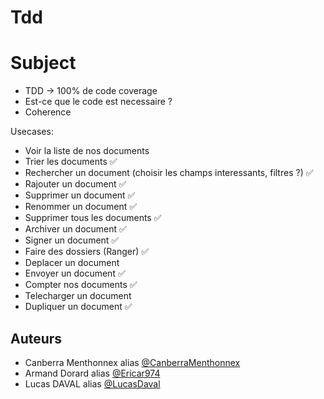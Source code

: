 # Tdd

# Subject

- TDD -> 100% de code coverage
- Est-ce que le code est necessaire ?
- Coherence

Usecases:

- Voir la liste de nos documents
- Trier les documents ✅
- Rechercher un document (choisir les champs interessants, filtres ?) ✅
- Rajouter un document ✅
- Supprimer un document ✅
- Renommer un document ✅
- Supprimer tous les documents ✅
- Archiver un document ✅
- Signer un document ✅
- Faire des dossiers (Ranger) ✅
- Deplacer un document
- Envoyer un document ✅
- Compter nos documents ✅
- Telecharger un document
- Dupliquer un document ✅

## Auteurs
* Canberra Menthonnex alias [@CanberraMenthonnex](https://github.com/CanberraMenthonnex)
* Armand Dorard alias [@Ericar974](https://github.com/Ericar974)
* Lucas DAVAL alias [@LucasDaval](https://github.com/LucasDaval)
